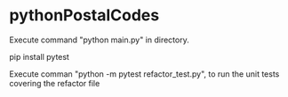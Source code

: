 # pythonPostalCodes

Execute command "python main.py" in directory.


pip install pytest

Execute comman "python -m pytest refactor_test.py", to run the unit tests covering the refactor file
